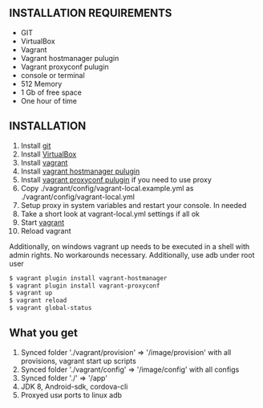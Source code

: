 INSTALLATION REQUIREMENTS
------------
  - GIT
  - VirtualBox
  - Vagrant
  - Vagrant hostmanager pulugin
  - Vagrant proxyconf pulugin
  - console or terminal
  - 512 Memory 
  - 1 Gb of free space
  - One hour of time 
  
INSTALLATION
------------
1. Install [git](https://git-scm.com/book/en/v2/Getting-Started-Installing-Git)
2. Install [VirtualBox](https://www.virtualbox.org/wiki/Downloads)
3. Install [vagrant](https://www.vagrantup.com/)
4. Install [vagrant hostmanager pulugin](https://github.com/devopsgroup-io/vagrant-hostmanager)
5. Install [vagrant proxyconf pulugin](https://github.com/tmatilai/vagrant-proxyconf) if you need to use proxy
6. Copy ./vagrant/config/vagrant-local.example.yml as ./vagrant/config/vagrant-local.yml
7. Setup proxy in system variables and restart your console. In needed
8. Take a short look at vagrant-local.yml settings if all ok
9. Start [vagrant](https://www.vagrantup.com/docs/getting-started/)
101. Reload vagrant

Additionally, on windows vagrant up needs to be executed in a shell with admin rights. No workarounds necessary.
Additionally, use adb under root user

```sh
$ vagrant plugin install vagrant-hostmanager
$ vagrant plugin install vagrant-proxyconf
$ vagrant up
$ vagrant reload
$ vagrant global-status
```

What you get
------------
1. Synced folder './vagrant/provision' => '/image/provision' with all provisions, vagrant start up scripts
2. Synced folder './vagrant/config' => '/image/config' with all configs
3. Synced folder './' => '/app'
4. JDK 8, Android-sdk, cordova-cli 
5. Proxyed usи ports to linux adb




